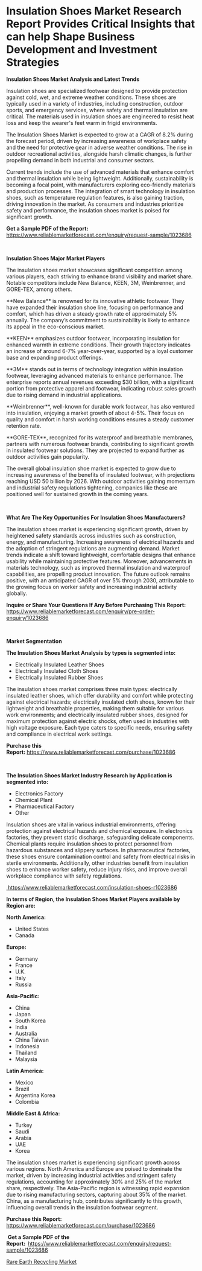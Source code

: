 <p><h1>Insulation Shoes Market Research Report Provides Critical Insights that can help Shape Business Development and Investment Strategies</h1></p><p><strong>Insulation Shoes Market Analysis and Latest Trends</strong></p>
<p><p>Insulation shoes are specialized footwear designed to provide protection against cold, wet, and extreme weather conditions. These shoes are typically used in a variety of industries, including construction, outdoor sports, and emergency services, where safety and thermal insulation are critical. The materials used in insulation shoes are engineered to resist heat loss and keep the wearer's feet warm in frigid environments.</p><p>The Insulation Shoes Market is expected to grow at a CAGR of 8.2% during the forecast period, driven by increasing awareness of workplace safety and the need for protective gear in adverse weather conditions. The rise in outdoor recreational activities, alongside harsh climatic changes, is further propelling demand in both industrial and consumer sectors.</p><p>Current trends include the use of advanced materials that enhance comfort and thermal insulation while being lightweight. Additionally, sustainability is becoming a focal point, with manufacturers exploring eco-friendly materials and production processes. The integration of smart technology in insulation shoes, such as temperature regulation features, is also gaining traction, driving innovation in the market. As consumers and industries prioritize safety and performance, the insulation shoes market is poised for significant growth.</p></p>
<p><strong>Get a Sample PDF of the Report:&nbsp;</strong> <a href="https://www.reliablemarketforecast.com/enquiry/request-sample/1023686?utm_campaign=3194&utm_medium=2&utm_source=Github&utm_content=ia&utm_term=05032025&utm_id=insulation-shoes">https://www.reliablemarketforecast.com/enquiry/request-sample/1023686</a></p>
<p>&nbsp;</p>
<p><strong>Insulation Shoes Major Market Players</strong></p>
<p><p>The insulation shoes market showcases significant competition among various players, each striving to enhance brand visibility and market share. Notable competitors include New Balance, KEEN, 3M, Weinbrenner, and GORE-TEX, among others.</p><p>**New Balance** is renowned for its innovative athletic footwear. They have expanded their insulation shoe line, focusing on performance and comfort, which has driven a steady growth rate of approximately 5% annually. The company’s commitment to sustainability is likely to enhance its appeal in the eco-conscious market.</p><p>**KEEN** emphasizes outdoor footwear, incorporating insulation for enhanced warmth in extreme conditions. Their growth trajectory indicates an increase of around 6-7% year-over-year, supported by a loyal customer base and expanding product offerings. </p><p>**3M** stands out in terms of technology integration within insulation footwear, leveraging advanced materials to enhance performance. The enterprise reports annual revenues exceeding $30 billion, with a significant portion from protective apparel and footwear, indicating robust sales growth due to rising demand in industrial applications.</p><p>**Weinbrenner**, well-known for durable work footwear, has also ventured into insulation, enjoying a market growth of about 4-5%. Their focus on quality and comfort in harsh working conditions ensures a steady customer retention rate.</p><p>**GORE-TEX**, recognized for its waterproof and breathable membranes, partners with numerous footwear brands, contributing to significant growth in insulated footwear solutions. They are projected to expand further as outdoor activities gain popularity.</p><p>The overall global insulation shoe market is expected to grow due to increasing awareness of the benefits of insulated footwear, with projections reaching USD 50 billion by 2026. With outdoor activities gaining momentum and industrial safety regulations tightening, companies like these are positioned well for sustained growth in the coming years.</p></p>
<p>&nbsp;</p>
<p><strong>What Are The Key Opportunities For Insulation Shoes Manufacturers?</strong></p>
<p><p>The insulation shoes market is experiencing significant growth, driven by heightened safety standards across industries such as construction, energy, and manufacturing. Increasing awareness of electrical hazards and the adoption of stringent regulations are augmenting demand. Market trends indicate a shift toward lightweight, comfortable designs that enhance usability while maintaining protective features. Moreover, advancements in materials technology, such as improved thermal insulation and waterproof capabilities, are propelling product innovation. The future outlook remains positive, with an anticipated CAGR of over 5% through 2030, attributable to the growing focus on worker safety and increasing industrial activity globally.</p></p>
<p><strong>Inquire or Share Your Questions If Any Before Purchasing This Report:</strong> <a href="https://www.reliablemarketforecast.com/enquiry/pre-order-enquiry/1023686?utm_campaign=3194&utm_medium=2&utm_source=Github&utm_content=ia&utm_term=05032025&utm_id=insulation-shoes">https://www.reliablemarketforecast.com/enquiry/pre-order-enquiry/1023686</a></p>
<p>&nbsp;</p>
<p><strong>Market Segmentation</strong></p>
<p><strong>The Insulation Shoes Market Analysis by types is segmented into:</strong></p>
<p><ul><li>Electrically Insulated Leather Shoes</li><li>Electrically Insulated Cloth Shoes</li><li>Electrically Insulated Rubber Shoes</li></ul></p>
<p><p>The insulation shoes market comprises three main types: electrically insulated leather shoes, which offer durability and comfort while protecting against electrical hazards; electrically insulated cloth shoes, known for their lightweight and breathable properties, making them suitable for various work environments; and electrically insulated rubber shoes, designed for maximum protection against electric shocks, often used in industries with high voltage exposure. Each type caters to specific needs, ensuring safety and compliance in electrical work settings.</p></p>
<p><strong>Purchase this Report:&nbsp;</strong><a href="https://www.reliablemarketforecast.com/purchase/1023686?utm_campaign=3194&utm_medium=2&utm_source=Github&utm_content=ia&utm_term=05032025&utm_id=insulation-shoes">https://www.reliablemarketforecast.com/purchase/1023686</a></p>
<p>&nbsp;</p>
<p><strong>The Insulation Shoes Market Industry Research by Application is segmented into:</strong></p>
<p><ul><li>Electronics Factory</li><li>Chemical Plant</li><li>Pharmaceutical Factory</li><li>Other</li></ul></p>
<p><p>Insulation shoes are vital in various industrial environments, offering protection against electrical hazards and chemical exposure. In electronics factories, they prevent static discharge, safeguarding delicate components. Chemical plants require insulation shoes to protect personnel from hazardous substances and slippery surfaces. In pharmaceutical factories, these shoes ensure contamination control and safety from electrical risks in sterile environments. Additionally, other industries benefit from insulation shoes to enhance worker safety, reduce injury risks, and improve overall workplace compliance with safety regulations.</p></p>
<p><a href="https://www.reliablemarketforecast.com/insulation-shoes-r1023686?utm_campaign=3194&utm_medium=2&utm_source=Github&utm_content=ia&utm_term=05032025&utm_id=insulation-shoes">&nbsp;https://www.reliablemarketforecast.com/insulation-shoes-r1023686</a></p>
<p><strong>In terms of Region, the Insulation Shoes Market Players available by Region are:</strong></p>
<p>
    <p> <strong> North America: </strong>
        <ul>
            <li>United States</li>
            <li>Canada</li>
        </ul>
        </p> 
    <p> <strong> Europe: </strong>
        <ul>
            <li>Germany</li>
            <li>France</li>
            <li>U.K.</li>
            <li>Italy</li>
            <li>Russia</li>
        </ul>
        </p> 
    <p> <strong> Asia-Pacific: </strong>
        <ul>
            <li>China</li>
            <li>Japan</li>
            <li>South Korea</li>
            <li>India</li>
            <li>Australia</li>
            <li>China Taiwan</li>
            <li>Indonesia</li>
            <li>Thailand</li>
            <li>Malaysia</li>
        </ul>
        </p> 
    <p> <strong> Latin America: </strong>
        <ul>
            <li>Mexico</li>
            <li>Brazil</li>
            <li>Argentina Korea</li>
            <li>Colombia</li>
        </ul>
        </p> 
    <p> <strong> Middle East & Africa: </strong>
        <ul>
            <li>Turkey</li>
            <li>Saudi</li>
            <li>Arabia</li>
            <li>UAE</li>
            <li>Korea</li>
        </ul>
    </p>
    </p>
<p><p>The insulation shoes market is experiencing significant growth across various regions. North America and Europe are poised to dominate the market, driven by increasing industrial activities and stringent safety regulations, accounting for approximately 30% and 25% of the market share, respectively. The Asia-Pacific region is witnessing rapid expansion due to rising manufacturing sectors, capturing about 35% of the market. China, as a manufacturing hub, contributes significantly to this growth, influencing overall trends in the insulation footwear segment.</p></p>
<p><strong>Purchase this Report: </strong><a href="https://www.reliablemarketforecast.com/purchase/1023686?utm_campaign=3194&utm_medium=2&utm_source=Github&utm_content=ia&utm_term=05032025&utm_id=insulation-shoes">https://www.reliablemarketforecast.com/purchase/1023686</a></p>
<p>&nbsp;<strong>Get a Sample PDF of the Report:&nbsp;&nbsp;</strong><a href="https://www.reliablemarketforecast.com/enquiry/request-sample/1023686?utm_campaign=3194&utm_medium=2&utm_source=Github&utm_content=ia&utm_term=05032025&utm_id=insulation-shoes">https://www.reliablemarketforecast.com/enquiry/request-sample/1023686</a></p>
<p><strong></strong></p>
<p><p><a href="https://github.com/mateyappiazo/Market-Research-Report-List-1/blob/main/rare-earth-recycling-market.md?utm_campaign=3194&utm_medium=2&utm_source=Github&utm_content=ia&utm_term=05032025&utm_id=insulation-shoes">Rare Earth Recycling Market</a></p></p>